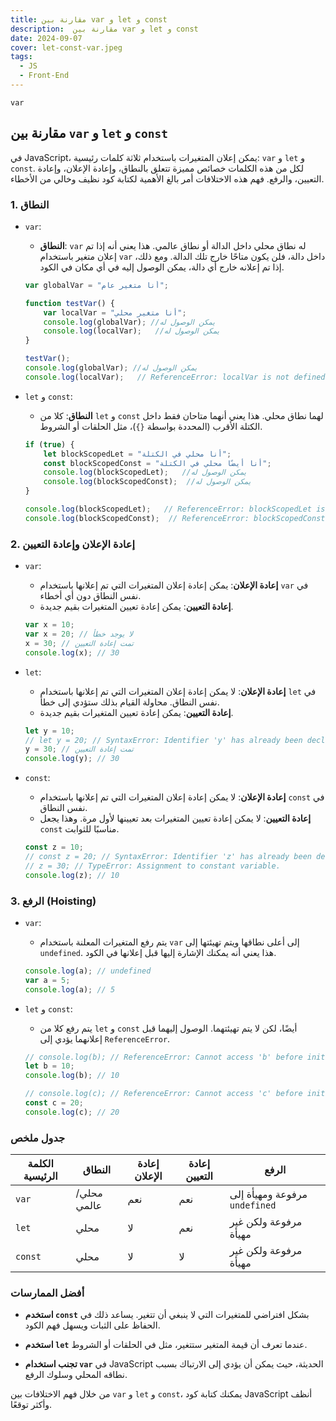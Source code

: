 ```yaml
---
title: مقارنة بين var و let و const
description:  مقارنة بين var و let و const
date: 2024-09-07
cover: let-const-var.jpeg
tags:
  - JS
  - Front-End
---
```

```var```
## مقارنة بين `var` و `let` و `const`

في JavaScript، يمكن إعلان المتغيرات باستخدام ثلاثة كلمات رئيسية: `var` و `let` و `const`. لكل من هذه الكلمات خصائص مميزة تتعلق بالنطاق، وإعادة الإعلان، وإعادة التعيين، والرفع. فهم هذه الاختلافات أمر بالغ الأهمية لكتابة كود نظيف وخالي من الأخطاء.

### 1. النطاق

- `var`: 
  - **النطاق**: `var` له نطاق محلي داخل الدالة أو نطاق عالمي. هذا يعني أنه إذا تم إعلان متغير باستخدام `var` داخل دالة، فلن يكون متاحًا خارج تلك الدالة. ومع ذلك، إذا تم إعلانه خارج أي دالة، يمكن الوصول إليه في أي مكان في الكود.
  
  ```javascript
  var globalVar = "أنا متغير عام";

  function testVar() {
      var localVar = "أنا متغير محلي";
      console.log(globalVar); //يمكن الوصول له
      console.log(localVar);   //يمكن الوصول له
  }

  testVar();
  console.log(globalVar); //يمكن الوصول له
  console.log(localVar);   // ReferenceError: localVar is not defined
  ```

- `let` و `const`: 
  - **النطاق**: كلا من `let` و `const` لهما نطاق محلي. هذا يعني أنهما متاحان فقط داخل الكتلة الأقرب (المحددة بواسطة `{}`)، مثل الحلقات أو الشروط.
  
  ```javascript
  if (true) {
      let blockScopedLet = "أنا محلي في الكتلة";
      const blockScopedConst = "أنا أيضًا محلي في الكتلة";
      console.log(blockScopedLet);   //يمكن الوصول له
      console.log(blockScopedConst);  //يمكن الوصول له
  }

  console.log(blockScopedLet);   // ReferenceError: blockScopedLet is not defined
  console.log(blockScopedConst);  // ReferenceError: blockScopedConst is not defined
  ```

### 2. إعادة الإعلان وإعادة التعيين

- `var`:
  - **إعادة الإعلان**: يمكن إعادة إعلان المتغيرات التي تم إعلانها باستخدام `var` في نفس النطاق دون أي أخطاء.
  - **إعادة التعيين**: يمكن إعادة تعيين المتغيرات بقيم جديدة.
  
  ```javascript
  var x = 10;
  var x = 20; // لا يوجد خطأ
  x = 30; // تمت إعادة التعيين
  console.log(x); // 30
  ```

- `let`:
  - **إعادة الإعلان**: لا يمكن إعادة إعلان المتغيرات التي تم إعلانها باستخدام `let` في نفس النطاق. محاولة القيام بذلك ستؤدي إلى خطأ.
  - **إعادة التعيين**: يمكن إعادة تعيين المتغيرات بقيم جديدة.
  
  ```javascript
  let y = 10;
  // let y = 20; // SyntaxError: Identifier 'y' has already been declared
  y = 30; // تمت إعادة التعيين
  console.log(y); // 30
  ```

- `const`:
  - **إعادة الإعلان**: لا يمكن إعادة إعلان المتغيرات التي تم إعلانها باستخدام `const` في نفس النطاق.
  - **إعادة التعيين**: لا يمكن إعادة تعيين المتغيرات بعد تعيينها لأول مرة. وهذا يجعل `const` مناسبًا للثوابت.
  
  ```javascript
  const z = 10;
  // const z = 20; // SyntaxError: Identifier 'z' has already been declared
  // z = 30; // TypeError: Assignment to constant variable.
  console.log(z); // 10
  ```

### 3. الرفع (Hoisting)

- `var`: 
  - يتم رفع المتغيرات المعلنة باستخدام `var` إلى أعلى نطاقها ويتم تهيئتها إلى `undefined`. هذا يعني أنه يمكنك الإشارة إليها قبل إعلانها في الكود.
  
  ```javascript
  console.log(a); // undefined
  var a = 5;
  console.log(a); // 5
  ```

- `let` و `const`: 
  - يتم رفع كلا من `let` و `const` أيضًا، لكن لا يتم تهيئتهما. الوصول إليهما قبل إعلانهما يؤدي إلى `ReferenceError`.
  
  ```javascript
  // console.log(b); // ReferenceError: Cannot access 'b' before initialization
  let b = 10;
  console.log(b); // 10

  // console.log(c); // ReferenceError: Cannot access 'c' before initialization
  const c = 20;
  console.log(c); // 20
  ```

### جدول ملخص

| الكلمة الرئيسية | النطاق                 | إعادة الإعلان         | إعادة التعيين          | الرفع                                      |
|-----------------|-----------------------|-----------------------|-----------------------|-------------------------------------------|
| `var`           | محلي/عالمي            | نعم                   | نعم                   | مرفوعة ومهيأة إلى `undefined`              |
| `let`           | محلي                  | لا                    | نعم                   | مرفوعة ولكن غير مهيأة                      |
| `const`         | محلي                  | لا                    | لا                    | مرفوعة ولكن غير مهيأة                      |

### أفضل الممارسات

- **استخدم `const`** بشكل افتراضي للمتغيرات التي لا ينبغي أن تتغير. يساعد ذلك في الحفاظ على الثبات ويسهل فهم الكود.

- **استخدم `let`** عندما تعرف أن قيمة المتغير ستتغير، مثل في الحلقات أو الشروط.

- **تجنب استخدام `var`** في JavaScript الحديثة، حيث يمكن أن يؤدي إلى الارتباك بسبب نطاقه المحلي وسلوك الرفع.

من خلال فهم الاختلافات بين `var` و `let` و `const`، يمكنك كتابة كود JavaScript أنظف وأكثر توقعًا.